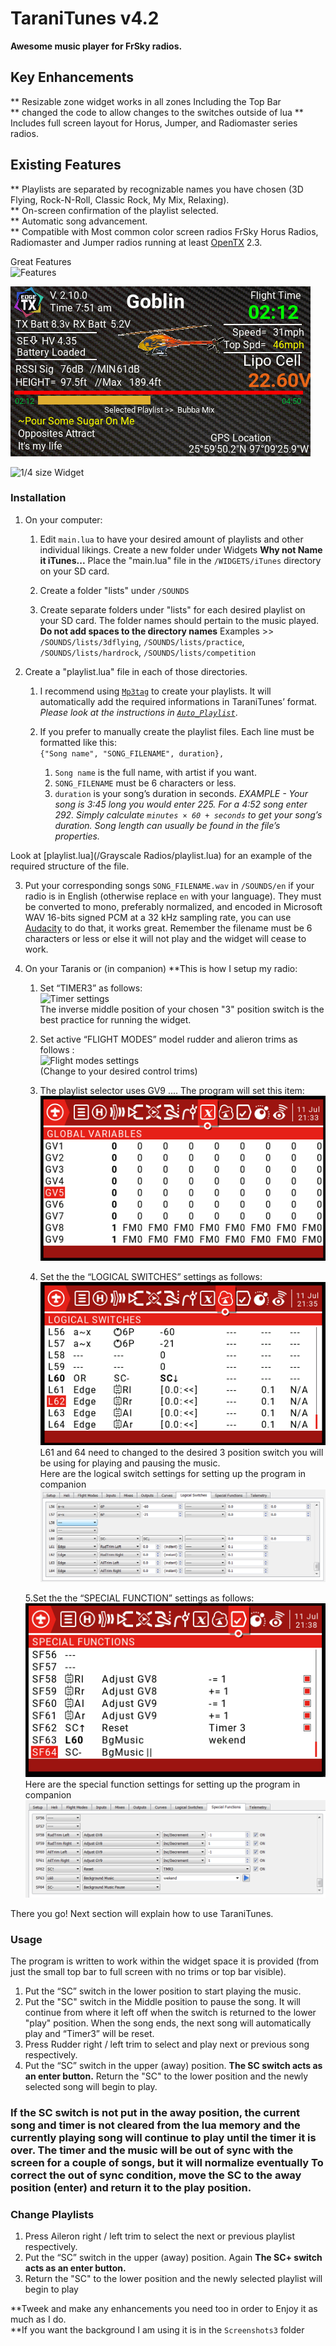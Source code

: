 TaraniTunes v4.2
===========
**Awesome music player for FrSky radios.**  
     
Key Enhancements
----------------    
** Resizable zone widget works in all zones Including the Top Bar      
** changed the code to allow changes to the switches outside of lua
** Includes full screen layout for Horus, Jumper, and Radiomaster series radios.  
    
Existing Features
-----------------   
** Playlists are separated by recognizable names you have chosen (3D Flying, Rock-N-Roll, Classic Rock, My Mix, Relaxing).   
** On-screen confirmation of the playlist selected.    
** Automatic song advancement.  
** Compatible with Most common color screen radios FrSky Horus Radios, Radiomaster and Jumper radios running at least [OpenTX](http://www.open-tx.org) 2.3.    

Great Features  
![Features](Screenshots3/clrfeat.png)  
         
![Screen Preview](Screenshots3/Colorscreen.PNG)     
  
![1/4 size Widget](Screenshots3/1-4size.png)      
  
  
### Installation
1. On your computer:
	1. Edit  `main.lua` to have your desired amount of playlists and other individual likings. Create a new folder under Widgets **Why not Name it iTunes...**  Place the "main.lua" file in the `/WIDGETS/iTunes` directory on your SD card.  

	2. Create a folder "lists" under `/SOUNDS`

	3. Create separate folders under "lists" for each desired playlist on your SD card. The folder names should pertain to the music played. **Do not add spaces to the directory names**
Examples >> `/SOUNDS/lists/3dflying`, `/SOUNDS/lists/practice`, `/SOUNDS/lists/hardrock`, `/SOUNDS/lists/competition`

2. Create a "playlist.lua" file in each of those directories.
	1. I recommend using [`Mp3tag`](https://www.mp3tag.de/en/index.html) to create your playlists. It will automatically add the required informations in TaraniTunes’ format. *Please look at the instructions in [`Auto_Playlist`](/Auto_Playlist)*.

	2.  If you prefer to manually create the playlist files. Each line must be formatted like this:   
	`{"Song name", "SONG_FILENAME", duration},`
		1. `Song name` is the full name, with artist if you want.
		2. `SONG_FILENAME` must be 6 characters or less.
		3. `duration` is your song’s duration in seconds. *EXAMPLE - Your song is 3:45 long you would enter 225. For a 4:52 song enter 292. Simply calculate `minutes × 60 + seconds` to get your song’s duration. Song length can usually be found in the file’s properties.*  

 Look at [playlist.lua](/Grayscale Radios/playlist.lua) for an example of the required structure of the file.

3. Put your corresponding songs `SONG_FILENAME.wav` in `/SOUNDS/en` if your radio is in English (otherwise replace `en` with your language). They must be converted to mono, preferably normalized, and encoded in Microsoft WAV 16-bits signed PCM at a 32 kHz sampling rate, you can use [Audacity](http://www.audacityteam.org) to do that, it works great. Remember the filename must be 6 characters or less or else it will not play and the widget will cease to work.

4. On your Taranis or (in companion) **This is how I setup my radio:
	1. Set “TIMER3” as follows:      
	![Timer settings](Screenshots3/clrtimer.png)    
 	The inverse middle position of your chosen "3" position switch is the best practice for running the widget.        
                 
	2. Set active “FLIGHT MODES” model rudder and alieron trims as follows :     
	![Flight modes settings](Screenshots3/clrtrims.png)  
	 (Change to your desired control trims)           
	                
	3. The playlist selector uses GV9 .... The program will set this item:     
	![Global Variables](Screenshots3/clrgv.png)    
	                     
	4. Set the the “LOGICAL SWITCHES” settings as follows:    
	![Logical Switch Settings](Screenshots3/clrls.png)   
	L61 and 64 need to changed to the desired 3 position switch you will be using for playing and pausing the music.     
	Here are the logical switch settings for setting up the program in companion    
	![Logical Switch Settings](Screenshots3/compls.PNG)      
	                                    
	5.Set the the “SPECIAL FUNCTION” settings as follows:      
  	![Special Functions](Screenshots3/clrsf.png)  
	Here are the special function settings for setting up the program in companion    
	![Special Functions](Screenshots3/compsf.PNG)    
	         
There you go! Next section will explain how to use TaraniTunes.    

### Usage

The program is written to work within the widget space it is provided (from just the small top bar to full screen with no trims or top bar visible).        
          
1. Put the “SC” switch in the lower position to start playing the music.
2. Put the "SC" switch in the Middle position to pause the song. It will continue from where it left off when the switch is returned to the lower "play" position.  When the song ends, the next song will automatically play and “Timer3” will be reset.
3. Press Rudder right / left trim to select and play next or previous song respectively.     
4.  Put the “SC” switch in the upper (away) position. **The SC switch acts as an enter button.**   Return the "SC" to the lower position and the newly selected song will begin to play.    
###  If the SC switch is not put in the away position, the current song and timer is not cleared from the lua memory and the currently playing song will continue to play until the timer it is over.  The timer and the music will be out of sync with the screen for a couple of songs, but it will normalize eventually  To correct the out of sync condition, move  the SC to the away position (enter) and return it to the play position.    

### Change Playlists     
1. Press Aileron right / left trim to select the next or previous playlist respectively.  
2. Put the “SC” switch in the upper (away) position.  Again **The SC+ switch acts as an enter button.**   
3. Return the "SC" to the lower position and the newly selected playlist will begin to play

**Tweek and make any enhancements you need too in order to Enjoy it as much as I do.  
**If you want the background I am using it is in the `Screenshots3` folder
